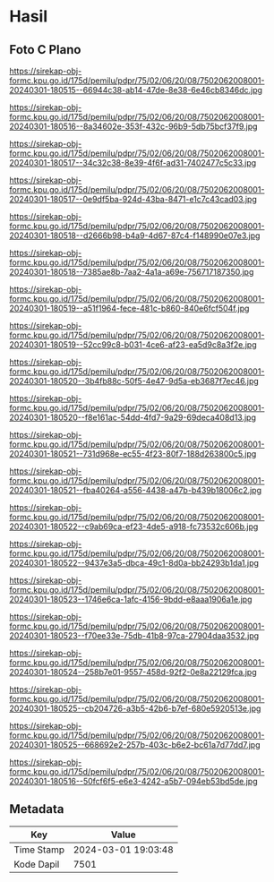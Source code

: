 # Hasil

## Foto C Plano

https://sirekap-obj-formc.kpu.go.id/175d/pemilu/pdpr/75/02/06/20/08/7502062008001-20240301-180515--66944c38-ab14-47de-8e38-6e46cb8346dc.jpg

https://sirekap-obj-formc.kpu.go.id/175d/pemilu/pdpr/75/02/06/20/08/7502062008001-20240301-180516--8a34602e-353f-432c-96b9-5db75bcf37f9.jpg

https://sirekap-obj-formc.kpu.go.id/175d/pemilu/pdpr/75/02/06/20/08/7502062008001-20240301-180517--34c32c38-8e39-4f6f-ad31-7402477c5c33.jpg

https://sirekap-obj-formc.kpu.go.id/175d/pemilu/pdpr/75/02/06/20/08/7502062008001-20240301-180517--0e9df5ba-924d-43ba-8471-e1c7c43cad03.jpg

https://sirekap-obj-formc.kpu.go.id/175d/pemilu/pdpr/75/02/06/20/08/7502062008001-20240301-180518--d2666b98-b4a9-4d67-87c4-f148990e07e3.jpg

https://sirekap-obj-formc.kpu.go.id/175d/pemilu/pdpr/75/02/06/20/08/7502062008001-20240301-180518--7385ae8b-7aa2-4a1a-a69e-756717187350.jpg

https://sirekap-obj-formc.kpu.go.id/175d/pemilu/pdpr/75/02/06/20/08/7502062008001-20240301-180519--a51f1964-fece-481c-b860-840e6fcf504f.jpg

https://sirekap-obj-formc.kpu.go.id/175d/pemilu/pdpr/75/02/06/20/08/7502062008001-20240301-180519--52cc99c8-b031-4ce6-af23-ea5d9c8a3f2e.jpg

https://sirekap-obj-formc.kpu.go.id/175d/pemilu/pdpr/75/02/06/20/08/7502062008001-20240301-180520--3b4fb88c-50f5-4e47-9d5a-eb3687f7ec46.jpg

https://sirekap-obj-formc.kpu.go.id/175d/pemilu/pdpr/75/02/06/20/08/7502062008001-20240301-180520--f8e161ac-54dd-4fd7-9a29-69deca408d13.jpg

https://sirekap-obj-formc.kpu.go.id/175d/pemilu/pdpr/75/02/06/20/08/7502062008001-20240301-180521--731d968e-ec55-4f23-80f7-188d263800c5.jpg

https://sirekap-obj-formc.kpu.go.id/175d/pemilu/pdpr/75/02/06/20/08/7502062008001-20240301-180521--fba40264-a556-4438-a47b-b439b18006c2.jpg

https://sirekap-obj-formc.kpu.go.id/175d/pemilu/pdpr/75/02/06/20/08/7502062008001-20240301-180522--c9ab69ca-ef23-4de5-a918-fc73532c606b.jpg

https://sirekap-obj-formc.kpu.go.id/175d/pemilu/pdpr/75/02/06/20/08/7502062008001-20240301-180522--9437e3a5-dbca-49c1-8d0a-bb24293b1da1.jpg

https://sirekap-obj-formc.kpu.go.id/175d/pemilu/pdpr/75/02/06/20/08/7502062008001-20240301-180523--1746e6ca-1afc-4156-9bdd-e8aaa1906a1e.jpg

https://sirekap-obj-formc.kpu.go.id/175d/pemilu/pdpr/75/02/06/20/08/7502062008001-20240301-180523--f70ee33e-75db-41b8-97ca-27904daa3532.jpg

https://sirekap-obj-formc.kpu.go.id/175d/pemilu/pdpr/75/02/06/20/08/7502062008001-20240301-180524--258b7e01-9557-458d-92f2-0e8a22129fca.jpg

https://sirekap-obj-formc.kpu.go.id/175d/pemilu/pdpr/75/02/06/20/08/7502062008001-20240301-180525--cb204726-a3b5-42b6-b7ef-680e5920513e.jpg

https://sirekap-obj-formc.kpu.go.id/175d/pemilu/pdpr/75/02/06/20/08/7502062008001-20240301-180525--668692e2-257b-403c-b6e2-bc61a7d77dd7.jpg

https://sirekap-obj-formc.kpu.go.id/175d/pemilu/pdpr/75/02/06/20/08/7502062008001-20240301-180516--50fcf6f5-e6e3-4242-a5b7-094eb53bd5de.jpg


## Metadata

| Key        | Value               |
| ---------- | ------------------- |
| Time Stamp | 2024-03-01 19:03:48 |
| Kode Dapil | 7501                |



